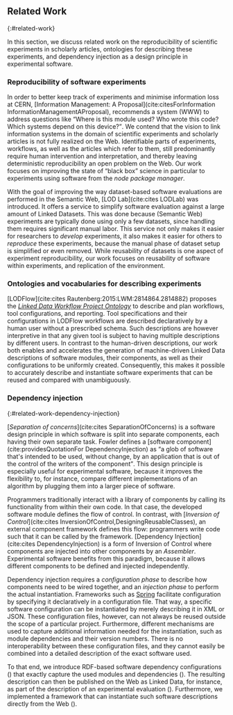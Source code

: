 ## Related Work
{:#related-work}

In this section, we discuss related work on the reproducibility of scientific experiments in scholarly articles,
ontologies for describing these experiments, and dependency injection as a design principle in experimental software.

### Reproducibility of software experiments
In order to better keep track of experiments and minimise information loss at CERN, [Information Management: A Proposal](cite:citesForInformation InformationManagementAProposal), recommends a system (WWW) to address questions like <q>Where is this module used? Who wrote this code? Which systems depend on this device?</q>. We contend that the vision to link information systems in the domain of scientific experiments and scholarly articles is not fully realized on the Web. Identifiable parts of experiments, workflows, as well as the articles which refer to them, still predominantly require human intervention and interpretation, and thereby leaving deterministic reproducibility an open problem on the Web. Our work focuses on improving the state of <q>black box</q> science in particular to experiments using software from the <cite>node package manager</cite>.

With the goal of improving the way dataset-based software evaluations are performed in the Semantic Web,
[LOD Lab](cite:cites LODLab) was introduced.
It offers a service to simplify software evaluation
against a large amount of Linked Datasets.
This was done because (Semantic Web) experiments are typically done using only a few datasets,
since handling them requires significant manual labor.
This service not only makes it easier for researchers to _develop_ experiments,
it also makes it easier for others to _reproduce_ these experiments,
because the manual phase of dataset setup is simplified or even removed.
While reusability of datasets is one aspect of experiment reproducibility,
our work focuses on reusability of software within experiments, and replication of the environment.

### Ontologies and vocabularies for describing experiments
[LODFlow](cite:cites Rautenberg:2015:LWM:2814864.2814882) proposes the <cite><a href="https://github.com/AKSW/ldwpo">Linked Data Workflow Project Ontology</a></cite> to describe and plan workflows, tool configurations, and reporting.
Tool specifications and their configurations in LODFlow workflows are described declaratively by a human user without a prescribed schema.
Such descriptions are however interpretive in that any given tool is subject to having multiple descriptions by different users.
In contrast to the human-driven descriptions, our work both enables and accelerates the generation of machine-driven Linked Data descriptions of software modules, their components, as well as their configurations to be uniformly created.
Consequently, this makes it possible to accurately describe and instantiate software experiments that can be reused and compared with unambiguously.

### Dependency injection
{:#related-work-dependency-injection}

[_Separation of concerns_](cite:cites SeparationOfConcerns) is a software design principle in which software is
split into separate components, each having their own separate task.
Fowler defines a [software component](cite:providesQuotationFor DependencyInjection) as
<q>a glob of software that's intended to be used, without change, by an application that is out of the control of the writers of the component</q>.
This design principle is especially useful for experimental software,
because it improves the flexibility to, for instance,
compare different implementations of an algorithm
by plugging them into a larger piece of software.

Programmers traditionally interact with a library of components
by calling its functionality from within their own code.
In that case, the developed software module defines the flow of control.
In contrast, with [_Inversion of Control_](cite:cites InversionOfControl,DesigningReusableClasses),
an external component framework defines this flow:
programmers write code such that it can be called by the framework.
[Dependency Injection](cite:cites DependencyInjection) is a form of Inversion of Control where components
are injected into other components by an _Assembler_.
Experimental software benefits from this paradigm,
because it allows different components to be defined and injected independently.

Dependency injection requires a _configuration phase_
to describe how components need to be wired together,
and an _injection phase_ to perform the actual instantiation.
Frameworks such as [Spring](https://projects.spring.io/spring-framework/)
facilitate configuration by specifying it declaratively in a configuration file.
That way, a specific software configuration can be instantiated
by merely describing it in XML or JSON.
These configuration files, however,
can not always be reused outside the scope of a particular project.
Furthermore, different mechanisms are used
to capture additional information needed for the instantiation,
such as module dependencies and their version numbers.
There is no interoperability between these configuration files,
and they cannot easily be combined into a detailed description
of the exact software used.

To that end, we introduce RDF-based software dependency configurations
([](#describing-components))
that exactly capture the used modules and dependencies
([](#describing-modules)).
The resulting description can then be published on the Web as Linked Data,
for instance, as part of the description of an experimental evaluation
([](#overview)).
Furthermore, we implemented a framework
that can instantiate such software descriptions
directly from the Web
([](#instantiating)).
